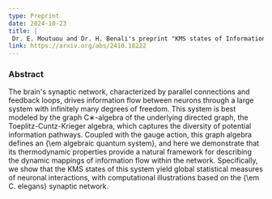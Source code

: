 ```yaml
---
type: Preprint
date: 2024-10-23
title: |
 Dr. E. Moutuou and Dr. H. Benali's preprint "KMS states of Information Flow in Directed Brain Synaptic Networks" is now live on ArXiv.
link: https://arxiv.org/abs/2410.18222
---
```


### Abstract

The brain's synaptic network, characterized by parallel connections and feedback loops, drives information flow between neurons through a large system with infinitely many degrees of freedom. This system is best modeled by the graph C∗-algebra of the underlying directed graph, the Toeplitz-Cuntz-Krieger algebra, which captures the diversity of potential information pathways. Coupled with the gauge action, this graph algebra defines an {\em algebraic quantum system}, and here we demonstrate that its thermodynamic properties provide a natural framework for describing the dynamic mappings of information flow within the network. Specifically, we show that the KMS states of this system yield global statistical measures of neuronal interactions, with computational illustrations based on the {\em C. elegans} synaptic network.
